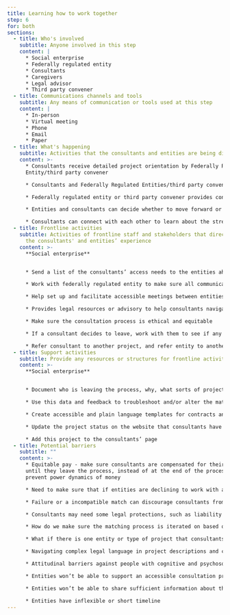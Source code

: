 ```yaml
---
title: Learning how to work together
step: 6
for: both
sections:
  - title: Who's involved
    subtitle: Anyone involved in this step
    content: |
      * Social enterprise
      * Federally regulated entity
      * Consultants
      * Caregivers
      * Legal advisor
      * Third party convener
  - title: Communications channels and tools
    subtitle: Any means of communication or tools used at this step
    content: |
      * In-person
      * Virtual meeting
      * Phone
      * Email
      * Paper
  - title: What's happening
    subtitle: Activities that the consultants and entities are being directly involved in
    content: >-
      * Consultants receive detailed project orientation by Federally Regulated
      Entity/third party convener

      * Consultants and Federally Regulated Entities/third party convener determine how to work together (ex. their starting point, communication methods, consultation process, timeline, access accommodations, ownership of ideas, how to create a safe environment, and how to handle conflicts)

      * Federally regulated entity or third party convener provides consultants with contracts like a Memorandum of Understanding (MOU). Consultants have access to legal support to understand, customize, and negotiate the contracts 

      * Entities and consultants can decide whether to move forward or not

      * Consultants can connect with each other to learn about the strengths, expertise, and lived experience each person brings
  - title: Frontline activities
    subtitle: Activities of frontline staff and stakeholders that directly support
      the consultants' and entities’ experience
    content: >-
      **Social enterprise**


      * Send a list of the consultants’ access needs to the entities ahead of time

      * Work with federally regulated entity to make sure all communication materials and contracts are in accessible formats 

      * Help set up and facilitate accessible meetings between entities and consultants

      * Provides legal resources or advisory to help consultants navigate the contract

      * Make sure the consultation process is ethical and equitable

      * If a consultant decides to leave, work with them to see if any issues can be resolved. If not, assist them in the leaving process and do an exit interview

      * Refer consultant to another project, and refer entity to another consultant
  - title: Support activities
    subtitle: Provide any resources or structures for frontline activities to happen
    content: >-
      **Social enterprise**


      * Document who is leaving the process, why, what sorts of projects they are leaving

      * Use this data and feedback to troubleshoot and/or alter the matching process

      * Create accessible and plain language templates for contracts and legal documents

      * Update the project status on the website that consultants have been matched and confirmed

      * Add this project to the consultants’ page
  - title: Potential barriers
    subtitle: ""
    content: >-
      * Equitable pay - make sure consultants are compensated for their time up
      until they leave the process, instead of at the end of the process to
      prevent power dynamics of money

      * Need to make sure that if entities are declining to work with a particular consultant, it is for a valid reason

      * Failure or a incompatible match can discourage consultants from trying again

      * Consultants may need some legal protections, such as liability protections / insurance

      * How do we make sure the matching process is iterated on based on consultants’ and entities’ experiences?

      * What if there is one entity or type of project that consultants are consistently leaving?

      * Navigating complex legal language in project descriptions and contracts

      * Attitudinal barriers against people with cognitive and psychosocial disabilities

      * Entities won’t be able to support an accessible consultation process

      * Entities won’t be able to share sufficient information about their project due to confidentiality

      * Entities have inflexible or short timeline
---
```

